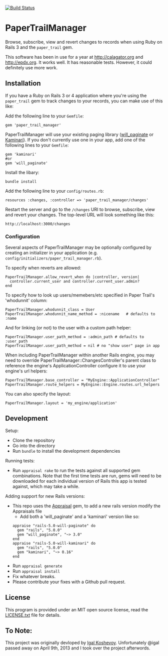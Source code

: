 [![Build Status](https://secure.travis-ci.org/fusion94/paper_trail_manager.png)](http://travis-ci.org/fusion94/paper_trail_manager)

# PaperTrailManager

Browse, subscribe, view and revert changes to records when using Ruby on Rails 3 and the `paper_trail` gem.

This software has been in use for a year at http://calagator.org and http://epdx.org. It works well. It has reasonable tests. However, it could definitely use more work.

## Installation

If you have a Ruby on Rails 3 or 4 application where you're using the `paper_trail` gem to track changes to your records, you can make use of this like:

Add the following line to your `Gemfile`:

    gem 'paper_trail_manager'

PaperTrailManager will use your existing paging library ([will_paginate](https://github.com/mislav/will_paginate) or [Kaminari](https://github.com/amatsuda/kaminari)).  If you don't currently use one in your app, add one of the following lines to your `Gemfile`:

    gem 'kaminari'
    #or
    gem 'will_paginate'

Install the libary:

    bundle install

Add the following line to your `config/routes.rb`:

    resources :changes, :controller => 'paper_trail_manager/changes'

Restart the server and go to the `/changes` URI to browse, subscribe, view and revert your changes. The top-level URL will look something like this:

    http://localhost:3000/changes

### Configuration

Several aspects of PaperTrailManager may be optionally configured
by creating an initializer in your application 
(e.g. `config/initializers/paper_trail_manager.rb`).

To specify when reverts are allowed:

    PaperTrailManager.allow_revert_when do |controller, version|
      controller.current_user and controller.current_user.admin?
    end

To specify how to look up users/memebers/etc specified in Paper Trail's 'whodunnit' column:

    PaperTrailManager.whodunnit_class = User
    PaperTrailManager.whodunnit_name_method = :nicename   # defaults to :name

And for linking (or not) to the user with a custom path helper:

    PaperTrailManager.user_path_method = :admin_path # defaults to :user_path
    PaperTrailManager.user_path_method = nil # no "show user" page in app

When including PaperTrailManager within another Rails engine, you may need to
override PaperTrailManager::ChangesController's parent class to reference the
engine's ApplicationController configure it to use your engine's url helpers:

    PaperTrailManager.base_controller = "MyEngine::ApplicationController"
    PaperTrailManager.route_helpers = MyEngine::Engine.routes.url_helpers

You can also specify the layout:

    PaperTrailManager.layout = 'my_engine/application'

## Development

Setup:

* Clone the repository
* Go into the directory
* Run `bundle` to install the development dependencies

Running tests:

* Run `appraisal rake` to run the tests against all supported gem combinations. Note that the first time tests are run, gems will need to be downloaded for each individual version of Rails this app is tested against, which may take a while.

Adding support for new Rails versions:

* This repo uses the [Appraisal](https://github.com/thoughtbot/appraisal) gem, to add a new rails version modify the Appraisals file
  - Add both a 'will_paginate' and a 'kaminari' version like so:
  ```
  appraise "rails-5.0-will-paginate" do
    gem "rails", "5.0.0"
    gem "will_paginate", "~> 3.0"
  end
  appraise "rails-5.0-will-kaminari" do
    gem "rails", "5.0.0"
    gem "kaminari", "~> 0.16"
  end
  ```
* Run `appraisal generate`
* Run `appraisal install`
* Fix whatever breaks.
* Please contribute your fixes with a Github pull request.

## License

This program is provided under an MIT open source license, read the [LICENSE.txt](http://github.com/igal/paper_trail_manager/blob/master/LICENSE.txt) file for details.

## To Note:

This project was originally devloped by [Igal Koshevoy](http://github.com/igal). Unfortunately @igal passed away on April 9th, 2013 and I took over the project afterwords.
